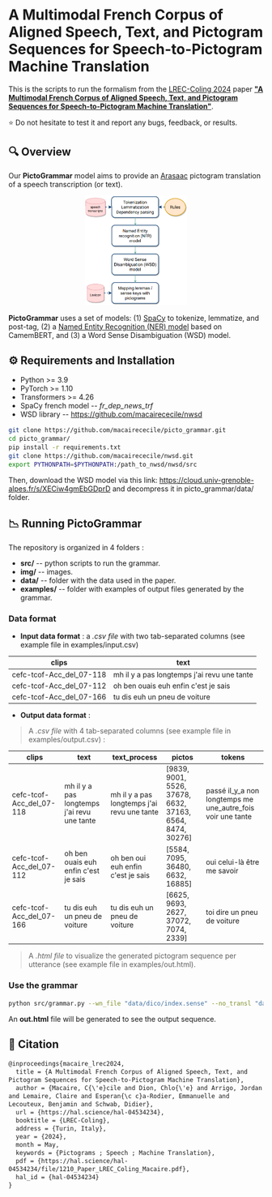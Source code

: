 # A Multimodal French Corpus of Aligned Speech, Text, and Pictogram Sequences for Speech-to-Pictogram Machine Translation
This is the scripts to run the formalism from the [LREC-Coling 2024](https://lrec-coling-2024.org/) paper [**"A Multimodal French Corpus of Aligned Speech, Text, and Pictogram Sequences for Speech-to-Pictogram Machine Translation"**](https://hal.science/hal-04534234).

⭐ Do not hesitate to test it and report any bugs, feedback, or results.

## 🔍 Overview

Our **PictoGrammar** model aims to provide an [Arasaac](https://arasaac.org/) pictogram translation of a speech transcription (or text).
<div align="center">
  <img src="img/pipeline.png" width="40%">
</div>

**PictoGrammar** uses a set of models: (1) [SpaCy](https://spacy.io/) to tokenize, lemmatize, and post-tag, (2) a [Named Entity Recognition (NER) model](https://huggingface.co/Jean-Baptiste/camembert-ner) based on CamemBERT, and (3) a Word Sense Disambiguation (WSD) model. 

## ⚙️ Requirements and Installation
 - Python >= 3.9
 - PyTorch >= 1.10
 - Transformers >= 4.26
 - SpaCy french model -- *fr_dep_news_trf*
 - WSD library -- https://github.com/macairececile/nwsd

```bash
git clone https://github.com/macairececile/picto_grammar.git
cd picto_grammar/
pip install -r requirements.txt
git clone https://github.com/macairececile/nwsd.git
export PYTHONPATH=$PYTHONPATH:/path_to_nwsd/nwsd/src
```  

Then, download the WSD model via this link: https://cloud.univ-grenoble-alpes.fr/s/XECiw4gmEbGDprD and decompress it in picto_grammar/data/ folder.

## 📉 Running PictoGrammar

The repository is organized in 4 folders :

 - **src/** 	-- python scripts to run the grammar.
 - **img/** -- images.
 - **data/** -- folder with the data used in the paper.
 - **examples/** -- folder with examples of output files generated by the grammar.

### Data format

 - **Input data format** : a *.csv file* with two tab-separated columns (see example file in examples/input.csv) 

| clips | text |
|--|--|
|  cefc-tcof-Acc_del_07-118 | mh il y a pas longtemps j'ai revu une tante |
| cefc-tcof-Acc_del_07-112 | oh ben ouais euh enfin c'est je sais |
| cefc-tcof-Acc_del_07-166 | tu dis euh un pneu de voiture |

 - **Output data format** : 

> A *.csv file* with 4 tab-separated columns (see example file in examples/output.csv) :
 
| clips | text | text_process | pictos | tokens |
|--|--|--|--|--|
|  cefc-tcof-Acc_del_07-118 | mh il y a pas longtemps j'ai revu une tante | mh il y a pas longtemps j'ai revu une tante | [9839, 9001, 5526, 37678, 6632, 37163, 6564, 8474, 30276] | passé il_y_a non longtemps me une_autre_fois voir une tante |
| cefc-tcof-Acc_del_07-112 | oh ben ouais euh enfin c'est je sais | oh ben oui euh enfin c'est je sais | [5584, 7095, 36480, 6632, 16885] | oui celui-là être me savoir |
| cefc-tcof-Acc_del_07-166 | tu dis euh un pneu de voiture | tu dis euh un pneu de voiture | [6625, 9693, 2627, 37072, 7074, 2339] | toi dire un pneu de voiture |

> A *.html file* to visualize the generated pictogram sequence per utterance (see example file in examples/out.html).

### Use the grammar

```bash
python src/grammar.py --wn_file "data/dico/index.sense" --no_transl "data/dico/no_translation.csv" --wsd "data/wsd_model/" --lexicon "data/dico/lexique.csv" --data "examples/input.csv" --out "examples/out.csv" --tags "data/dico/tags.csv"
```
An **out.html** file will be generated to see the output sequence.

##  📝 Citation

```
@inproceedings{macaire_lrec2024,
  title = {A Multimodal French Corpus of Aligned Speech, Text, and Pictogram Sequences for Speech-to-Pictogram Machine Translation},
  author = {Macaire, C{\'e}cile and Dion, Chlo{\'e} and Arrigo, Jordan and Lemaire, Claire and Esperan{\c c}a-Rodier, Emmanuelle and Lecouteux, Benjamin and Schwab, Didier},
  url = {https://hal.science/hal-04534234},
  booktitle = {LREC-Coling},
  address = {Turin, Italy},
  year = {2024},
  month = May,
  keywords = {Pictograms ; Speech ; Machine Translation},
  pdf = {https://hal.science/hal-04534234/file/1210_Paper_LREC_Coling_Macaire.pdf},
  hal_id = {hal-04534234}
}
```

